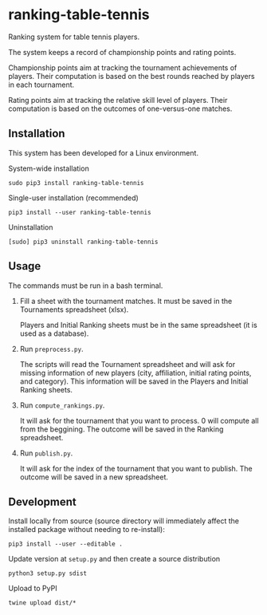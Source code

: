 # ranking-table-tennis

Ranking system for table tennis players.

The system keeps a record of championship points and rating points.

Championship points aim at tracking the tournament achievements of players.
Their computation is based on the best rounds reached by players in each tournament.

Rating points aim at tracking the relative skill level of players. 
Their computation is based on the outcomes of one-versus-one matches.

## Installation

This system has been developed for a Linux environment.

System-wide installation

    sudo pip3 install ranking-table-tennis

Single-user installation (recommended)

    pip3 install --user ranking-table-tennis
    
Uninstallation

    [sudo] pip3 uninstall ranking-table-tennis

## Usage

The commands must be run in a bash terminal.

1. Fill a sheet with the tournament matches. It must be saved in the Tournaments spreadsheet (xlsx).

   Players and Initial Ranking sheets must be in the same spreadsheet (it is used as a database).

2. Run `preprocess.py`. 

   The scripts will read the Tournament spreadsheet and will ask for missing information of new players (city, affiliation, initial rating points, and category).
   This information will be saved in the Players and Initial Ranking sheets.

3. Run `compute_rankings.py`.

   It will ask for the tournament that you want to process. 0 will compute all from the beggining.
   The outcome will be saved in the Ranking spreadsheet.

4. Run `publish.py`.

   It will ask for the index of the tournament that you want to publish. 
The outcome will be saved in a new spreadsheet.

## Development

Install locally from source (source directory will immediately affect the installed package
without needing to re-install): 
    
    pip3 install --user --editable .
    
Update version at `setup.py` and then create a source distribution

    python3 setup.py sdist
    
Upload to PyPI
    
    twine upload dist/* 


